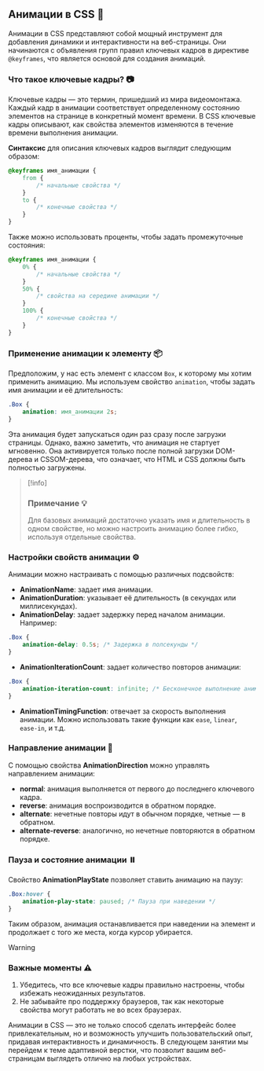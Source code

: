 ## Анимации в CSS 🎨

Анимации в CSS представляют собой мощный инструмент для добавления динамики и интерактивности на веб-страницы. Они начинаются с объявления групп правил ключевых кадров в директиве `@keyframes`, что является основой для создания анимаций. 

### Что такое ключевые кадры? 📷

Ключевые кадры — это термин, пришедший из мира видеомонтажа. Каждый кадр в анимации соответствует определенному состоянию элементов на странице в конкретный момент времени. В CSS ключевые кадры описывают, как свойства элементов изменяются в течение времени выполнения анимации.

**Синтаксис** для описания ключевых кадров выглядит следующим образом:

```css
@keyframes имя_анимации {
    from {
        /* начальные свойства */
    }
    to {
        /* конечные свойства */
    }
}
```

Также можно использовать проценты, чтобы задать промежуточные состояния:

```css
@keyframes имя_анимации {
    0% {
        /* начальные свойства */
    }
    50% {
        /* свойства на середине анимации */
    }
    100% {
        /* конечные свойства */
    }
}
```

### Применение анимации к элементу 📦

Предположим, у нас есть элемент с классом `Box`, к которому мы хотим применить анимацию. Мы используем свойство `animation`, чтобы задать имя анимации и её длительность:

```css
.Box {
    animation: имя_анимации 2s;
}
```

Эта анимация будет запускаться один раз сразу после загрузки страницы. Однако, важно заметить, что анимация не стартует мгновенно. Она активируется только после полной загрузки DOM-дерева и CSSOM-дерева, что означает, что HTML и CSS должны быть полностью загружены.

>[!info]
>### Примечание 💡
> Для базовых анимаций достаточно указать имя и длительность в одном свойстве, но можно настроить анимацию более гибко, используя отдельные свойства.

### Настройки свойств анимации ⚙️

Анимации можно настраивать с помощью различных подсвойств:

- **AnimationName**: задает имя анимации.
- **AnimationDuration**: указывает её длительность (в секундах или миллисекундах).
- **AnimationDelay**: задает задержку перед началом анимации. Например:

```css
.Box {
    animation-delay: 0.5s; /* Задержка в полсекунды */
}
```

- **AnimationIterationCount**: задает количество повторов анимации:

```css
.Box {
    animation-iteration-count: infinite; /* Бесконечное выполнение анимации */
}
```

- **AnimationTimingFunction**: отвечает за скорость выполнения анимации. Можно использовать такие функции как `ease`, `linear`, `ease-in`, и т.д.

### Направление анимации 🔄

С помощью свойства **AnimationDirection** можно управлять направлением анимации:

- **normal**: анимация выполняется от первого до последнего ключевого кадра.
- **reverse**: анимация воспроизводится в обратном порядке.
- **alternate**: нечетные повторы идут в обычном порядке, четные — в обратном.
- **alternate-reverse**: аналогично, но нечетные повторяются в обратном порядке.

### Пауза и состояние анимации ⏸️

Свойство **AnimationPlayState** позволяет ставить анимацию на паузу:

```css
.Box:hover {
    animation-play-state: paused; /* Пауза при наведении */
}
```

Таким образом, анимация останавливается при наведении на элемент и продолжает с того же места, когда курсор убирается.

>[!warning]
>### Важные моменты ⚠️
>1. Убедитесь, что все ключевые кадры правильно настроены, чтобы избежать неожиданных результатов.
>2. Не забывайте про поддержку браузеров, так как некоторые свойства могут работать не во всех браузерах.

Анимации в CSS — это не только способ сделать интерфейс более привлекательным, но и возможность улучшить пользовательский опыт, придавая интерактивность и динамичность. В следующем занятии мы перейдем к теме адаптивной верстки, что позволит вашим веб-страницам выглядеть отлично на любых устройствах.